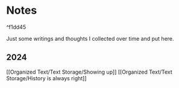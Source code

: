 # Notes

^f1dd45

Just some writings and thoughts I collected over time and put here.
## 2024
[[Organized Text/Text Storage/Showing up]]
[[Organized Text/Text Storage/History is always right]]